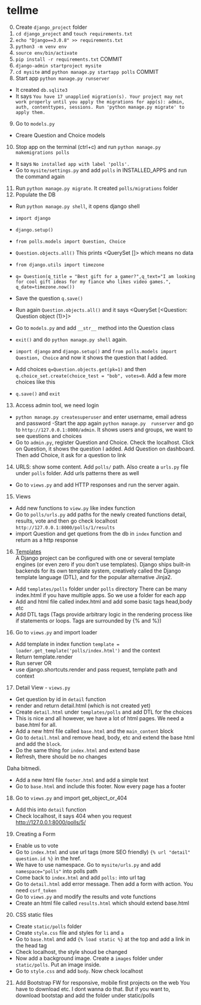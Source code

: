 # tellme
0. Create `django_project` folder
1. `cd django_project` and `touch requirements.txt`
2. `echo "Django==3.0.8" >> requirements.txt`
3. `python3 -m venv env`
4. `source env/bin/activate`
5. `pip install -r requirements.txt`
COMMIT
6. `django-admin startproject mysite`
7. `cd mysite` and `python manage.py startapp polls`
COMMIT
8. Start app `python manage.py runserver`  
- It created `db.sqlite3`  
- It says ```You have 17 unapplied migration(s). Your project may not work properly until you apply the migrations for app(s): admin, auth, contenttypes, sessions.
Run 'python manage.py migrate' to apply them.```

9. Go to `models.py`  
- Creare Question and Choice models

10. Stop app on the terminal (ctrl+c) and run `python manage.py makemigrations polls`  
- It says `No installed app with label 'polls'.`  
- Go to `mysite/settings.py` and add `polls` in INSTALLED_APPS and run the command again
11. Run `python manage.py migrate`. It created `polls/migrations` folder
12. Populate the DB  
- Run `python manage.py shell`, it opens django shell
- `import django` 
- `django.setup()`
- `from polls.models import Question, Choice`
- `Question.objects.all()` This prints <QuerySet []> which means no data
- `from django.utils import timezone`
- `q= Question(q_title = "Best gift for a gamer?",q_text="I am looking for cool gift ideas for my fiance who likes video games.",  q_date=timezone.now())`
- Save the question `q.save()`
- Run again `Question.objects.all()` and it says <QuerySet [<Question: Question object (1)>]>
- Go to `models.py` and add `__str__` method into the Question class
- `exit()` and do `python manage.py shell` again. 
- `import django` and `django.setup()` and `from polls.models import Question, Choice` and now it shows the question that I added.

- Add choices `q=Question.objects.get(pk=1)` and then `q.choice_set.create(choice_test = "bob", votes=0`. Add a few more choices like this
- `q.save()` and `exit`

13. Access admin tool, we need login 
- `python manage.py createsuperuser` and enter username, email adress and password
-Start the app again `python manage.py  runserver` and go to `http://127.0.0.1:8000/admin`. It shows users and groups, we want to see questions and choices
- Go to `admin.py`, register Question and Choice. Check the localhost. Click on Question, it shows the question I added. Add Question on dashboard. Then add Choice, it ask for a question to link

14. URLS: show some content. Add `polls/` path. Also create a `urls.py` file under `polls` folder. Add urls patterns there as well
- Go to `views.py` and add HTTP responses and run the server again.

15. Views
- Add new functions to `view.py` like index function
- Go to `polls/urls.py` add paths for the newly created functions detail, results, vote and then go check localhost `http://127.0.0.1:8000/polls/1/results`
- import Question and get quetions from the db in `index` function and return as a http response

16. [Templates](https://docs.djangoproject.com/en/3.0/topics/templates/)  
A Django project can be configured with one or several template engines (or even zero if you don’t use templates). Django ships built-in backends for its own template system, creatively called the Django template language (DTL), and for the popular alternative Jinja2.
- Add `templates/polls` folder under `polls` directory
There can be many index.html if you have multiple apps. So we use a folder for each app
- Add and html file called index.html and add some basic tags head,body etc
- Add DTL tags (Tags provide arbitrary logic in the rendering process like if statements or loops. Tags are surrounded by {% and %})

16. Go to `views.py` and import loader 
- Add template in index function `template = loader.get_template('polls/index.html')` and the context
- Return template.render
- Run server
OR
- use django.shortcuts.render and pass request, template path and context

17. Detail View - `views.py`  
- Get question by id in `detail` function
- render and return detail.html (which is not created yet)
- Create `detail.html` under `templates/polls` and add DTL for the choices
- This is nice and all however, we have a lot of html pages.  We need a base.html for all.
- Add a new html file called `base.html` and the `main_content` block
- Go to `detail.html` and remove head, body, etc and extend the base html and add the `block`. 
- Do the same thing for `index.html` and extend base
- Refresh, there should be no changes

Daha bitmedi.
- Add a new html file `footer.html` and add a simple text
- Go to `base.html` and include this footer. Now every page has a footer

18. Go to `views.py` and import get_object_or_404
- Add this into `detail` function
- Check localhost, it says 404 when you request http://127.0.0.1:8000/polls/5/

19. Creating a Form 
- Enable us to vote
- Go to `index.html` and use url tags (more SEO friendly) `{% url "detail" question.id %}` in the href.
- We have to use namespace. Go to `mysite/urls.py` and add `namespace="polls"` into polls path
- Come back to `index.html` and add `polls:` into url tag
- Go to `detail.html` add error message. Then add a form with action. You need `csrf_token` 
- Go to `views.py` and modify the results and vote functions
- Create an html file called `results.html` which should extend base.html

20. CSS
static files
- Create `static/polls` folder
- Create `style.css` file and styles for `li` and `a`
- Go to `base.html` and add `{% load static %}` at the top and add a link in the head tag
- Check localhost, the style shoud be changed
- Now add a background image. Create a `images` folder under `static/polls`. Put an image inside.
- Go to `style.css` and add `body`. Now check localhost

21. Add Bootstrap
FW for responsive, mobile first projects on the web
You have to download etc. I dont wanna do that. But if you want to, download bootstap and add the folder under static/polls